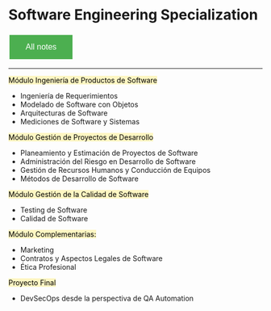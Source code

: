 # Software Engineering Specialization 

<style>
  .back-button {
    background-color: #4CAF50; /* Green */
    border: none;
    color: white;
    padding: 15px 32px;
    text-align: center;
    text-decoration: none;
    display: inline-block;
    font-size: 16px;
    margin: 4px 2px;
    cursor: pointer;
  }
</style>

<button class="back-button" onclick="window.location.href='https://matiaspakua.github.io/tech.notes.io'">All notes</button>

--- 

<mark style="background: #FFF3A3A6;">Módulo Ingeniería de Productos de Software  </mark>

- Ingeniería de Requerimientos
- Modelado de Software con Objetos
- Arquitecturas de Software
- Mediciones de Software y Sistemas
  
<mark style="background: #FFF3A3A6;">Módulo Gestión de Proyectos de Desarrollo  </mark>
- Planeamiento y Estimación de Proyectos de Software
- Administración del Riesgo en Desarrollo de Software
- Gestión de Recursos Humanos y Conducción de Equipos
- Métodos de Desarrollo de Software 
  
<mark style="background: #FFF3A3A6;">Módulo Gestión de la Calidad de Software  </mark>
- Testing de Software
- Calidad de Software
  
<mark style="background: #FFF3A3A6;">Módulo Complementarias:  </mark>
- Marketing
- Contratos y Aspectos Legales de Software 
- Ética Profesional 

<mark style="background: #FFF3A3A6;">Proyecto Final</mark>
  - DevSecOps desde la perspectiva de QA Automation